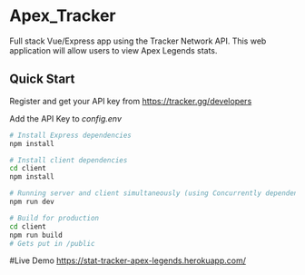 # Apex_Tracker
Full stack Vue/Express app using the Tracker Network API. This web application will allow users to view Apex Legends stats.


## Quick Start

Register and get your API key from
https://tracker.gg/developers

Add the API Key to _config.env_

```bash
# Install Express dependencies
npm install

# Install client dependencies
cd client
npm install

# Running server and client simultaneously (using Concurrently dependency)
npm run dev

# Build for production
cd client
npm run build
# Gets put in /public
```
#Live Demo
https://stat-tracker-apex-legends.herokuapp.com/
